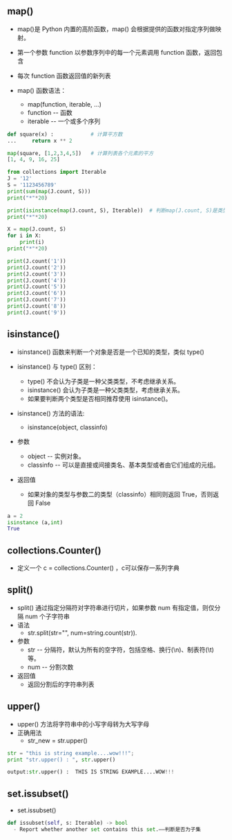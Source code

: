 ## map()

+ map()是 Python 内置的高阶函数，map() 会根据提供的函数对指定序列做映射。
+ 第一个参数 function 以参数序列中的每一个元素调用 function 函数，返回包含
+ 每次 function 函数返回值的新列表

+ map() 函数语法：
  - map(function, iterable, ...)
  - function -- 函数
  - iterable -- 一个或多个序列

```python
def square(x) :            # 计算平方数
...     return x ** 2

map(square, [1,2,3,4,5])   # 计算列表各个元素的平方
[1, 4, 9, 16, 25]
```
```python
from collections import Iterable
J = '12'
S = '1123456789'
print(sum(map(J.count, S)))
print("*"*20)

print(isinstance(map(J.count, S), Iterable))  # 判断map(J.count, S)是类型
print("*"*20)

X = map(J.count, S)
for i in X:
    print(i)
print("*"*20)

print(J.count('1'))
print(J.count('2'))
print(J.count('3'))
print(J.count('4'))
print(J.count('5'))
print(J.count('6'))
print(J.count('7'))
print(J.count('8'))
print(J.count('9'))
```

## isinstance()

+ isinstance() 函数来判断一个对象是否是一个已知的类型，类似 type()

+ isinstance() 与 type() 区别：
  - type() 不会认为子类是一种父类类型，不考虑继承关系。
  - isinstance() 会认为子类是一种父类类型，考虑继承关系。
  - 如果要判断两个类型是否相同推荐使用 isinstance()。

+ isinstance() 方法的语法:
  - isinstance(object, classinfo)
+ 参数
  - object -- 实例对象。
  - classinfo -- 可以是直接或间接类名、基本类型或者由它们组成的元组。
+ 返回值
  - 如果对象的类型与参数二的类型（classinfo）相同则返回 True，否则返回 False

```python
a = 2
isinstance (a,int)
True
```

## collections.Counter()
+ 定义一个 c = collections.Counter() ，c可以保存一系列字典

## split()
+ split() 通过指定分隔符对字符串进行切片，如果参数 num 有指定值，则仅分隔 num 个子字符串
+ 语法
  - str.split(str="", num=string.count(str)).
+ 参数
  - str -- 分隔符，默认为所有的空字符，包括空格、换行(\n)、制表符(\t)等。
  - num -- 分割次数
+ 返回值
  - 返回分割后的字符串列表

## upper()
+ upper() 方法将字符串中的小写字母转为大写字母
+ 正确用法
  - str_new = str.upper()

```python
str = "this is string example....wow!!!";
print "str.upper() : ", str.upper()

output:str.upper() :  THIS IS STRING EXAMPLE....WOW!!!
```

## set.issubset()

+ set.issubset()

```python
def issubset(self, s: Iterable) -> bool
  - Report whether another set contains this set.——判断是否为子集
```
